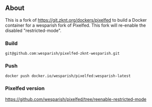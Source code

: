 ## About
This is a fork of https://git.zknt.org/dockers/pixelfed to build a Docker
container for a wesparish fork of Pixelfed. This fork will re-enable the
disabled "restricted-mode".

### Build
`git@github.com:wesparish/pixelfed-zknt-wesparish.git`

### Push
`docker push docker.io/wesparish/pixelfed:wesparish-latest`

### Pixelfed version
https://github.com/wesparish/pixelfed/tree/reenable-restricted-mode